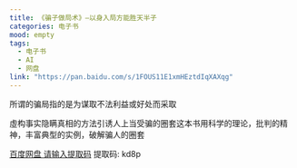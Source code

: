 ```yaml
---
title: 《骗子做局术》—以身入局方能胜天半子
categories: 电子书
mood: empty
tags:
  - 电子书
  - AI
  - 网盘
link: "https://pan.baidu.com/s/1FOUS11E1xmHEztdIqXAXqg"
---
```


所谓的骗局指的是为谋取不法利益或好处而采取

虛构事实隐瞒真相的方法引诱人上当受骗的圈套这本书用科学的理论，批判的精神，丰富典型的实例，破解骗人的圈套

[百度网盘 请输入提取码](https://pan.baidu.com/s/1FOUS11E1xmHEztdIqXAXqg?pwd=kd8p)  提取码: kd8p
